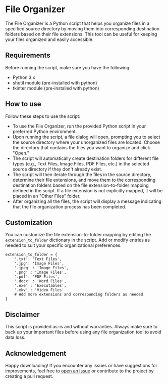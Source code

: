 
# File Organizer
The File Organizer is a Python script that helps you organize files in a specified source directory by moving them into corresponding destination folders based on their file extensions. This tool can be useful for keeping your files organized and easily accessible.


## Requirements

Before running the script, make sure you have the following:
- Python 3.x
- shutil module (pre-installed with python)
- tkinter module (pre-installed with python)




## How to use
Follow these steps to use the script:
- To use the File Organizer, run the provided Python script in your preferred Python environment.
- Upon running the script, a file dialog will open, prompting you to select the source directory where your unorganized files are located. Choose the directory that contains the files you want to organize and click "Open."
- The script will automatically create destination folders for different file types (e.g., Text Files, Image Files, PDF Files, etc.) in the selected source directory if they don't already exist.
- The script will then iterate through the files in the source directory, determine their file extensions, and move them to the corresponding destination folders based on the file extension-to-folder mapping defined in the script. If a file extension is not explicitly mapped, it will be placed in an "Other Files" folder.
- After organizing all the files, the script will display a message indicating that the file organization process has been completed.

## Customization

You can customize the file extension-to-folder mapping by editing the `extension_to_folder` dictionary in the script. Add or modify entries as needed to suit your specific organizational preferences.

```
extension_to_folder = {
    '.txt': 'Text Files',
    '.jpg': 'Image Files',
    '.jpeg' : 'Image Files',
    '.png' : 'Image Files',
    '.pdf': 'PDF Files',
    '.docx' : 'Word Files',
    '.exe' : 'Executables',
    '.mkv' : 'Video Files'
    # Add more extensions and corresponding folders as needed
}
```
## Disclaimer

This script is provided as-is and without warranties. Always make sure to back up your important files before using any file organization tool to avoid data loss.

## Acknowledgement

Happy downloading! If you encounter any issues or have suggestions for improvements, feel free to [open an issue](https://github.com/phanitallapudi/python-file-manager/issues) or contribute to the project by creating a pull request.